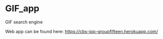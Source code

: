 # GIF_app
GIF search engine

Web app can be found here: https://cbs-ipp-groupfifteen.herokuapp.com/
